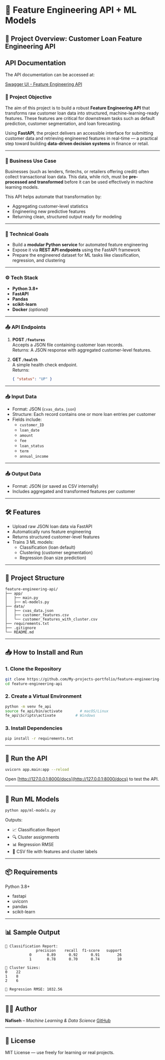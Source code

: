 # 🧠 Feature Engineering API + ML Models

## 📘 Project Overview: Customer Loan Feature Engineering API
## API Documentation

The API documentation can be accessed at:

[Swagger UI - Feature Engineering API](https://feature-engineering-api.onrender.com/docs)
### 🧠 Project Objective

The aim of this project is to build a robust **Feature Engineering API** that transforms raw customer loan data into structured, machine-learning-ready features. These features are critical for downstream tasks such as default prediction, customer segmentation, and loan forecasting.

Using **FastAPI**, the project delivers an accessible interface for submitting customer data and retrieving engineered features in real-time — a practical step toward building **data-driven decision systems** in finance or retail.

---

### 🎯 Business Use Case

Businesses (such as lenders, fintechs, or retailers offering credit) often collect transactional loan data. This data, while rich, must be **pre-processed and transformed** before it can be used effectively in machine learning models.

This API helps automate that transformation by:
- Aggregating customer-level statistics
- Engineering new predictive features
- Returning clean, structured output ready for modeling

---

### 🔧 Technical Goals

- Build a **modular Python service** for automated feature engineering
- Expose it via **REST API endpoints** using the FastAPI framework
- Prepare the engineered dataset for ML tasks like classification, regression, and clustering

---

### ⚙️ Tech Stack

- **Python 3.8+**
- **FastAPI**
- **Pandas**
- **scikit-learn**
- **Docker** *(optional)*

---

### 📤 API Endpoints

1. **POST `/features`**  
   Accepts a JSON file containing customer loan records.  
   Returns: A JSON response with aggregated customer-level features.

2. **GET `/health`**  
   A simple health check endpoint.  
   Returns:  
   ```json
   { "status": "UP" }
   ```

---

### 📥 Input Data

- Format: JSON (`cvas_data.json`)
- Structure: Each record contains one or more loan entries per customer
- Fields include:
  - `customer_ID`
  - `loan_date`
  - `amount`
  - `fee`
  - `loan_status`
  - `term`
  - `annual_income`

---

### 📤 Output Data

- Format: JSON (or saved as CSV internally)
- Includes aggregated and transformed features per customer

---

## 🛠️ Features

- Upload raw JSON loan data via FastAPI
- Automatically runs feature engineering
- Returns structured customer-level features
- Trains 3 ML models:
  - Classification (loan default)
  - Clustering (customer segmentation)
  - Regression (loan size prediction)

---

## 📁 Project Structure

```
feature-engineering-api/
├── app/
│   ├── main.py
│   ├── ml-models.py
├── data/
│   ├── cvas_data.json
│   ├── customer_features.csv
│   └── customer_features_with_cluster.csv
├── requirements.txt
├── .gitignore
└── README.md
```

---

## 📥 How to Install and Run

### 1. Clone the Repository

```bash
git clone https://github.com/My-projects-portfolio/feature-engineering-api.git
cd feature-engineering-api
```

### 2. Create a Virtual Environment

```bash
python -m venv fe_api
source fe_api/bin/activate        # macOS/Linux
fe_api\Scripts\activate         # Windows
```

### 3. Install Dependencies

```bash
pip install -r requirements.txt
```

---

## 🚀 Run the API

```bash
uvicorn app.main:app --reload
```

Open [http://127.0.0.1:8000/docs](http://127.0.0.1:8000/docs) to test the API.

---

## 🤖 Run ML Models

```bash
python app/ml-models.py
```

Outputs:
- 📈 Classification Report
- 🔍 Cluster assignments
- 📊 Regression RMSE
- 💾 CSV file with features and cluster labels

---

## 📦 Requirements

Python 3.8+
- fastapi
- uvicorn
- pandas
- scikit-learn

---

## 📊 Sample Output

```
📌 Classification Report:
              precision    recall  f1-score   support
           0       0.89      0.92      0.91        26
           1       0.78      0.70      0.74        10

📌 Cluster Sizes:
0    22
1    8
2    6

📌 Regression RMSE: 1032.56
```

---

## 🧑‍💻 Author

**Nafiseh** – 
*Machine Learning & Data Science* 
[GitHub](https://github.com/My-projects-portfolio)

---

## 📃 License

MIT License — use freely for learning or real projects.
